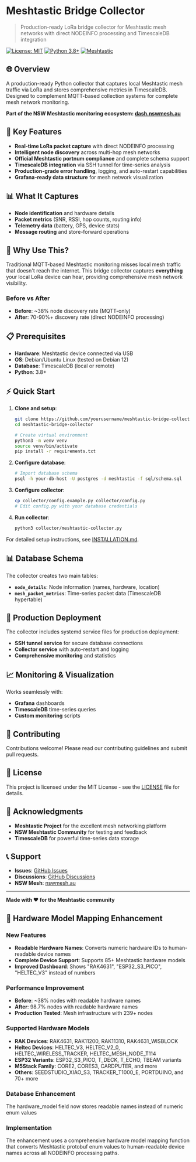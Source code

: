 # Meshtastic Bridge Collector

> Production-ready LoRa bridge collector for Meshtastic mesh networks with direct NODEINFO processing and TimescaleDB integration

[![License: MIT](https://img.shields.io/badge/License-MIT-yellow.svg)](https://opensource.org/licenses/MIT)
[![Python 3.8+](https://img.shields.io/badge/python-3.8+-blue.svg)](https://www.python.org/downloads/)
[![Meshtastic](https://img.shields.io/badge/Meshtastic-Compatible-green.svg)](https://meshtastic.org/)

## 🌐 Overview

A production-ready Python collector that captures local Meshtastic mesh traffic via LoRa and stores comprehensive metrics in TimescaleDB. Designed to complement MQTT-based collection systems for complete mesh network monitoring.

**Part of the NSW Meshtastic monitoring ecosystem: [dash.nswmesh.au](https://dash.nswmesh.au)**

## 🎯 Key Features

- **Real-time LoRa packet capture** with direct NODEINFO processing
- **Intelligent node discovery** across multi-hop mesh networks  
- **Official Meshtastic portnum compliance** and complete schema support
- **TimescaleDB integration** via SSH tunnel for time-series analysis
- **Production-grade error handling**, logging, and auto-restart capabilities
- **Grafana-ready data structure** for mesh network visualization

## 📊 What It Captures

- **Node identification** and hardware details
- **Packet metrics** (SNR, RSSI, hop counts, routing info)
- **Telemetry data** (battery, GPS, device stats)
- **Message routing** and store-forward operations

## 🚀 Why Use This?

Traditional MQTT-based Meshtastic monitoring misses local mesh traffic that doesn't reach the internet. This bridge collector captures **everything** your local LoRa device can hear, providing comprehensive mesh network visibility.

### Before vs After
- **Before**: ~38% node discovery rate (MQTT-only)
- **After**: 70-90%+ discovery rate (direct NODEINFO processing)

## 📋 Prerequisites

- **Hardware**: Meshtastic device connected via USB
- **OS**: Debian/Ubuntu Linux (tested on Debian 12)
- **Database**: TimescaleDB (local or remote)
- **Python**: 3.8+

## ⚡ Quick Start

1. **Clone and setup**:
   ```bash
   git clone https://github.com/yourusername/meshtastic-bridge-collector.git
   cd meshtastic-bridge-collector
   
   # Create virtual environment
   python3 -m venv venv
   source venv/bin/activate
   pip install -r requirements.txt
   ```

2. **Configure database**:
   ```bash
   # Import database schema
   psql -h your-db-host -U postgres -d meshtastic -f sql/schema.sql
   ```

3. **Configure collector**:
   ```bash
   cp collector/config.example.py collector/config.py
   # Edit config.py with your database credentials
   ```

4. **Run collector**:
   ```bash
   python3 collector/meshtastic-collector.py
   ```

For detailed setup instructions, see [INSTALLATION.md](docs/INSTALLATION.md).

## 📊 Database Schema

The collector creates two main tables:

- **`node_details`**: Node information (names, hardware, location)
- **`mesh_packet_metrics`**: Time-series packet data (TimescaleDB hypertable)

## 🔧 Production Deployment

The collector includes systemd service files for production deployment:

- **SSH tunnel service** for secure database connections
- **Collector service** with auto-restart and logging
- **Comprehensive monitoring** and statistics

## 📈 Monitoring & Visualization

Works seamlessly with:
- **Grafana** dashboards
- **TimescaleDB** time-series queries
- **Custom monitoring** scripts

## 🤝 Contributing

Contributions welcome! Please read our contributing guidelines and submit pull requests.

## 📄 License

This project is licensed under the MIT License - see the [LICENSE](LICENSE) file for details.

## 🙏 Acknowledgments

- **Meshtastic Project** for the excellent mesh networking platform
- **NSW Meshtastic Community** for testing and feedback
- **TimescaleDB** for powerful time-series data storage

## 📞 Support

- **Issues**: [GitHub Issues](https://github.com/yourusername/meshtastic-bridge-collector/issues)
- **Discussions**: [GitHub Discussions](https://github.com/yourusername/meshtastic-bridge-collector/discussions)
- **NSW Mesh**: [nswmesh.au](https://nswmesh.au)

---

**Made with ❤️ for the Meshtastic community**

## 🎯 Hardware Model Mapping Enhancement

### New Features
- **Readable Hardware Names**: Converts numeric hardware IDs to human-readable device names
- **Complete Device Support**: Supports 85+ Meshtastic hardware models
- **Improved Dashboard**: Shows "RAK4631", "ESP32_S3_PICO", "HELTEC_V3" instead of numbers

### Performance Improvement
- **Before**: ~38% nodes with readable hardware names
- **After**: 98.7% nodes with readable hardware names
- **Production Tested**: Mesh infrastructure with 239+ nodes

### Supported Hardware Models
- **RAK Devices**: RAK4631, RAK11200, RAK11310, RAK4631_WISBLOCK
- **Heltec Devices**: HELTEC_V3, HELTEC_V2_0, HELTEC_WIRELESS_TRACKER, HELTEC_MESH_NODE_T114
- **ESP32 Variants**: ESP32_S3_PICO, T_DECK, T_ECHO, TBEAM variants
- **M5Stack Family**: CORE2, CORES3, CARDPUTER, and more
- **Others**: SEEDSTUDIO_XIAO_S3, TRACKER_T1000_E, PORTDUINO, and 70+ more

### Database Enhancement
The hardware_model field now stores readable names instead of numeric enum values

### Implementation
The enhancement uses a comprehensive hardware model mapping function that converts Meshtastic protobuf enum values to human-readable device names across all NODEINFO processing paths.
